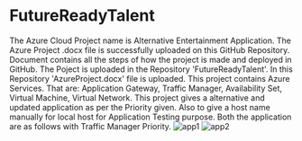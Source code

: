 # FutureReadyTalent
The Azure Cloud Project name is Alternative Entertainment Application.
The Azure Project .docx file is successfully uploaded on this GitHub Repository.
Document contains all the steps of how the project is made and deployed in GitHub.
The Poject is uploaded in the Repository 'FutureReadyTalent'.
In this Repository 'AzureProject.docx' file is uploaded.
This project contains Azure Services.
That are: Application Gateway, Traffic Manager, Availability Set, Virtual Machine, Virtual Network.
This project gives a alternative and updated application as per the Priority given.
Also to give a host name manually for local host for Application Testing purpose.
Both the application are as follows with Traffic Manager Priority.
![app1](https://github.com/masudsayyed/FutureReadyTalent/assets/108341184/e14e018d-4784-4662-8659-12c370e63ac7)
![app2](https://github.com/masudsayyed/FutureReadyTalent/assets/108341184/f268ad60-5edc-4590-8396-77a90f886b62)
